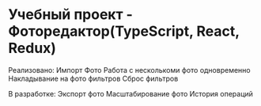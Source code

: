 # Учебный проект - Фоторедактор(TypeScript, React, Redux)
Реализовано:
  Импорт Фото
  Работа с несколькоми фото одновременно
  Накладывание на фото фильтров
  Сброс фильтров
 
 В разработке:
  Экспорт фото
  Масштабирование фото
  История операций
